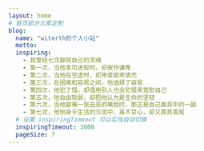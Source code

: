 ```yaml
---
layout: home
# 首页部分元素定制
blog:
  name: "witerth的个人小站"
  motto:
  inspiring:
    - 我曾经七次鄙视自己的灵魂
    - 第一次，当他本可进取时，却故作谦卑
    - 第二次，当他在空虚时，却用爱欲来填充
    - 第三次，在困难和容易之间，他选择了容易
    - 第四次，他犯了错，却借用别人也会犯错来宽慰自己
    - 第五次，他自由软弱，却把他认为是生命的坚韧
    - 第六次，当他鄙夷一张丑恶的嘴脸时，那正是自己面具中的一副
    - 第七次，他侧身于生活的污泥中，虽不甘心，却又畏首畏尾
  # 设置 inspiringTimeout 可以实现自动切换
  inspiringTimeout: 3000
  pageSize: 7
---
```

